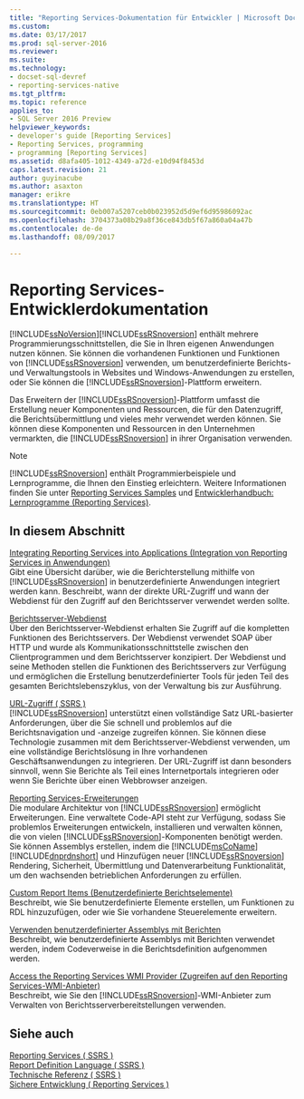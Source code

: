 ```yaml
---
title: "Reporting Services-Dokumentation für Entwickler | Microsoft Docs"
ms.custom: 
ms.date: 03/17/2017
ms.prod: sql-server-2016
ms.reviewer: 
ms.suite: 
ms.technology:
- docset-sql-devref
- reporting-services-native
ms.tgt_pltfrm: 
ms.topic: reference
applies_to:
- SQL Server 2016 Preview
helpviewer_keywords:
- developer's guide [Reporting Services]
- Reporting Services, programming
- programming [Reporting Services]
ms.assetid: d8afa405-1012-4349-a72d-e10d94f8453d
caps.latest.revision: 21
author: guyinacube
ms.author: asaxton
manager: erikre
ms.translationtype: HT
ms.sourcegitcommit: 0eb007a5207ceb0b023952d5d9ef6d95986092ac
ms.openlocfilehash: 3704373a08b29a8f36ce843db5f67a860a04a47b
ms.contentlocale: de-de
ms.lasthandoff: 08/09/2017

---
```

# <a name="reporting-services-developer-documentation"></a>Reporting Services-Entwicklerdokumentation
  [!INCLUDE[ssNoVersion](../includes/ssnoversion-md.md)][!INCLUDE[ssRSnoversion](../includes/ssrsnoversion-md.md)] enthält mehrere Programmierungsschnittstellen, die Sie in Ihren eigenen Anwendungen nutzen können. Sie können die vorhandenen Funktionen und Funktionen von [!INCLUDE[ssRSnoversion](../includes/ssrsnoversion-md.md)] verwenden, um benutzerdefinierte Berichts- und Verwaltungstools in Websites und Windows-Anwendungen zu erstellen, oder Sie können die [!INCLUDE[ssRSnoversion](../includes/ssrsnoversion-md.md)]-Plattform erweitern.  
  
 Das Erweitern der [!INCLUDE[ssRSnoversion](../includes/ssrsnoversion-md.md)]-Plattform umfasst die Erstellung neuer Komponenten und Ressourcen, die für den Datenzugriff, die Berichtsübermittlung und vieles mehr verwendet werden können. Sie können diese Komponenten und Ressourcen in den Unternehmen vermarkten, die [!INCLUDE[ssRSnoversion](../includes/ssrsnoversion-md.md)] in ihrer Organisation verwenden.  
  
> [!NOTE]  
>  [!INCLUDE[ssRSnoversion](../includes/ssrsnoversion-md.md)] enthält Programmierbeispiele und Lernprogramme, die Ihnen den Einstieg erleichtern. Weitere Informationen finden Sie unter [Reporting Services Samples](https://msdn.microsoft.com/library/ms160954\(v=sql.110\).aspx) und [Entwicklerhandbuch: Lernprogramme (Reporting Services)](https://msdn.microsoft.com/library/aa337423\(v=sql.110\).aspx).  
  
## <a name="in-this-section"></a>In diesem Abschnitt  
 [Integrating Reporting Services into Applications (Integration von Reporting Services in Anwendungen)](../reporting-services/application-integration/integrating-reporting-services-into-applications.md)  
 Gibt eine Übersicht darüber, wie die Berichterstellung mithilfe von [!INCLUDE[ssRSnoversion](../includes/ssrsnoversion-md.md)] in benutzerdefinierte Anwendungen integriert werden kann. Beschreibt, wann der direkte URL-Zugriff und wann der Webdienst für den Zugriff auf den Berichtsserver verwendet werden sollte.  
  
 [Berichtsserver-Webdienst](../reporting-services/report-server-web-service/report-server-web-service.md)  
 Über den Berichtsserver-Webdienst erhalten Sie Zugriff auf die kompletten Funktionen des Berichtsservers. Der Webdienst verwendet SOAP über HTTP und wurde als Kommunikationsschnittstelle zwischen den Clientprogrammen und dem Berichtsserver konzipiert. Der Webdienst und seine Methoden stellen die Funktionen des Berichtsservers zur Verfügung und ermöglichen die Erstellung benutzerdefinierter Tools für jeden Teil des gesamten Berichtslebenszyklus, von der Verwaltung bis zur Ausführung.  
  
 [URL-Zugriff &#40; SSRS &#41;](../reporting-services/url-access-ssrs.md)  
 [!INCLUDE[ssRSnoversion](../includes/ssrsnoversion-md.md)] unterstützt einen vollständige Satz URL-basierter Anforderungen, über die Sie schnell und problemlos auf die Berichtsnavigation und -anzeige zugreifen können. Sie können diese Technologie zusammen mit dem Berichtsserver-Webdienst verwenden, um eine vollständige Berichtslösung in Ihre vorhandenen Geschäftsanwendungen zu integrieren. Der URL-Zugriff ist dann besonders sinnvoll, wenn Sie Berichte als Teil eines Internetportals integrieren oder wenn Sie Berichte über einen Webbrowser anzeigen.  
  
 [Reporting Services-Erweiterungen](../reporting-services/extensions/reporting-services-extensions.md)  
 Die modulare Architektur von [!INCLUDE[ssRSnoversion](../includes/ssrsnoversion-md.md)] ermöglicht Erweiterungen. Eine verwaltete Code-API steht zur Verfügung, sodass Sie problemlos Erweiterungen entwickeln, installieren und verwalten können, die von vielen [!INCLUDE[ssRSnoversion](../includes/ssrsnoversion-md.md)]-Komponenten benötigt werden. Sie können Assemblys erstellen, indem die [!INCLUDE[msCoName](../includes/msconame-md.md)] [!INCLUDE[dnprdnshort](../includes/dnprdnshort-md.md)] und Hinzufügen neuer [!INCLUDE[ssRSnoversion](../includes/ssrsnoversion-md.md)] Rendering, Sicherheit, Übermittlung und Datenverarbeitung Funktionalität, um den wachsenden betrieblichen Anforderungen zu erfüllen.  
  
 [Custom Report Items (Benutzerdefinierte Berichtselemente)](../reporting-services/custom-report-items/custom-report-items.md)  
 Beschreibt, wie Sie benutzerdefinierte Elemente erstellen, um Funktionen zu RDL hinzuzufügen, oder wie Sie vorhandene Steuerelemente erweitern.  
  
 [Verwenden benutzerdefinierter Assemblys mit Berichten](../reporting-services/custom-assemblies/using-custom-assemblies-with-reports.md)  
 Beschreibt, wie benutzerdefinierte Assemblys mit Berichten verwendet werden, indem Codeverweise in die Berichtsdefinition aufgenommen werden.  
  
 [Access the Reporting Services WMI Provider (Zugreifen auf den Reporting Services-WMI-Anbieter)](../reporting-services/tools/access-the-reporting-services-wmi-provider.md)  
 Beschreibt, wie Sie den [!INCLUDE[ssRSnoversion](../includes/ssrsnoversion-md.md)]-WMI-Anbieter zum Verwalten von Berichtsserverbereitstellungen verwenden.  
  
## <a name="see-also"></a>Siehe auch  
 [Reporting Services &#40; SSRS &#41;](../reporting-services/create-deploy-and-manage-mobile-and-paginated-reports.md)   
 [Report Definition Language &#40; SSRS &#41;](../reporting-services/reports/report-definition-language-ssrs.md)   
 [Technische Referenz &#40; SSRS &#41;](../reporting-services/technical-reference-ssrs.md)   
 [Sichere Entwicklung &#40; Reporting Services &#41;](../reporting-services/extensions/secure-development/secure-development-reporting-services.md)  
  
  
